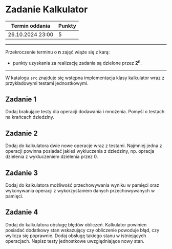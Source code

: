 # Zadanie Kalkulator

| Termin oddania | Punkty     |
|----------------|:-----------|
|    26.10.2024 23:00  |   5        |

--- 
Przekroczenie terminu o **n** zajęć wiąże się z karą:
- punkty uzyskania za realizację zadania są dzielone przez **2<sup>n</sup>**.

--- 
W katalogu `src` znajduje się wstępna implementacja klasy kalkulator wraz z przykładowymi testami jednostkowymi.

## Zadanie 1

Dodaj brakujące testy dla operacji dodawania i mnożenia.
Pomyśl o testach na krańcach dziedziny. 

## Zadanie 2

Dodaj do kalkulatora dwie nowe operacje wraz z testami. 
Najmniej jedna z operacji powinna posiadać jakieś wykluczenia z dziedziny,
np. opracja dzielenia z wykluczeniem dzielenia przez 0. 

## Zadanie 3

Dodaj do kalkulatora możliwość przechowywania wyniku w pamięci oraz wykonywania operacji 
z wykorzystaniem danych przechowywanych w pamięci.

## Zadanie 4

Dodaj do kalkulatora obsługę błędów obliczeń. Kalkulator powinien posiadać dodatkowy stan wskazujący czy obliczenie powoduje błąd, czy wylicza się poprawnie.
Dodaj obsługę takiego stanu w istniejących operacjach. Napisz testy jednostkowe uwzględniające nowy stan.

